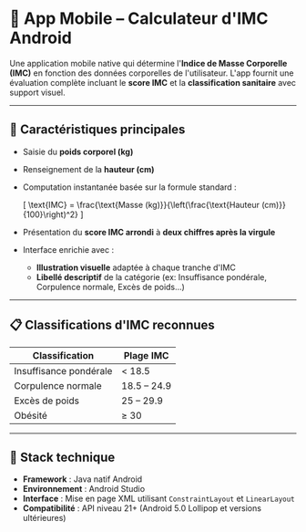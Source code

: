 # 📲 App Mobile – Calculateur d'IMC Android

Une application mobile native qui détermine l'**Indice de Masse Corporelle (IMC)** en fonction des données corporelles de l'utilisateur. L'app fournit une évaluation complète incluant le **score IMC** et la **classification sanitaire** avec support visuel.

---

## 🎯 Caractéristiques principales

- Saisie du **poids corporel (kg)**
- Renseignement de la **hauteur (cm)**
- Computation instantanée basée sur la formule standard :

  \[
  \text{IMC} = \frac{\text{Masse (kg)}}{\left(\frac{\text{Hauteur (cm)}}{100}\right)^2}
  \]

- Présentation du **score IMC arrondi** à **deux chiffres après la virgule**
- Interface enrichie avec :
  - **Illustration visuelle** adaptée à chaque tranche d'IMC
  - **Libellé descriptif** de la catégorie (ex: Insuffisance pondérale, Corpulence normale, Excès de poids...)

---

## 📋 Classifications d'IMC reconnues

| Classification            | Plage IMC      |
|---------------------------|----------------|
| Insuffisance pondérale    | < 18.5         |
| Corpulence normale        | 18.5 – 24.9    |
| Excès de poids            | 25 – 29.9      |
| Obésité                   | ≥ 30           |

---

## 🔧 Stack technique

- **Framework** : Java natif Android
- **Environnement** : Android Studio
- **Interface** : Mise en page XML utilisant `ConstraintLayout` et `LinearLayout`
- **Compatibilité** : API niveau 21+ (Android 5.0 Lollipop et versions ultérieures)